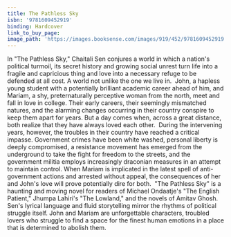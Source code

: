 ```yaml
---
title: The Pathless Sky
isbn: '9781609452919'
binding: Hardcover
link_to_buy_page:
image_path: 'https://images.booksense.com/images/919/452/9781609452919.jpg'
---
```



In "The Pathless Sky," Chaitali Sen conjures a world in which a nation's political turmoil, its secret history and growing social unrest turn life into a fragile and capricious thing and love into a necessary refuge to be defended at all cost. A world not unlike the one we live in.&nbsp;
John, a hapless young student with a potentially brilliant academic career ahead of him, and Mariam, a shy, preternaturally perceptive woman from the north, meet and fall in love in college. Their early careers, their seemingly mismatched natures, and the alarming changes occurring in their country conspire to keep them apart for years. But a day comes when, across a great distance, both realize that they have always loved each other.&nbsp;
During the intervening years, however, the troubles in their country have reached a critical impasse. Government crimes have been white washed, personal liberty is deeply compromised, a resistance movement has emerged from the underground to take the fight for freedom to the streets, and the government militia employs increasingly draconian measures in an attempt to maintain control. When Mariam is implicated in the latest spell of anti-government actions and arrested without appeal, the consequences of her and John's love will prove potentially dire for both.&nbsp;
"The Pathless Sky" is a haunting and moving novel for readers of Michael Ondaatje's "The English Patient," Jhumpa Lahiri's "The Lowland," and the novels of Amitav Ghosh. Sen's lyrical language and fluid storytelling mirror the rhythms of political struggle itself. John and Mariam are unforgettable characters, troubled lovers who struggle to find a space for the finest human emotions in a place that is determined to abolish them.